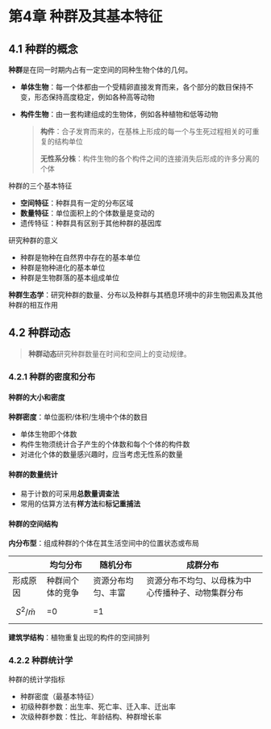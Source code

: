 # 第4章 种群及其基本特征

## 4.1 种群的概念

**种群**是在同一时期内占有一定空间的同种生物个体的几何。

* **单体生物**：每一个体都由一个受精卵直接发育而来，各个部分的数目保持不变，形态保持高度稳定，例如各种高等动物

* **构件生物**：由一套构建组成的生物体，例如各种植物和低等动物

  > **构件**：合子发育而来的，在基株上形成的每一个与生死过程相关的可重复的结构单位
  >
  > **无性系分株**：构件生物的各个构件之间的连接消失后形成的许多分离的个体

种群的三个基本特征

* **空间特征**：种群具有一定的分布区域
* **数量特征**：单位面积上的个体数量是变动的
* 遗传特征：种群具有区别于其他种群的基因库

研究种群的意义

* 种群是物种在自然界中存在的基本单位
* 种群是物种进化的基本单位
* 种群是生物群落的基本组成单位

**种群生态学**：研究种群的数量、分布以及种群与其栖息环境中的非生物因素及其他种群的相互作用

## 4.2 种群动态

> **种群动态**研究种群数量在时间和空间上的变动规律。

### 4.2.1 种群的密度和分布

#### 种群的大小和密度

**种群密度**：单位面积/体积/生境中个体的数目

* 单体生物即个体数
* 构件生物须统计合子产生的个体数和每个个体的构件数
* 对进化个体的数量感兴趣时，应当考虑无性系的数量

#### 种群的数量统计

* 易于计数的可采用**总数量调查法**
* 常用的估算方法有**样方法**和**标记重捕法**

#### 种群的空间结构

**内分布型**：组成种群的个体在其生活空间中的位置状态或布局

|                 | 均匀分布         | 随机分布           | 成群分布                                           |
| --------------- | ---------------- | ------------------ | -------------------------------------------------- |
| 形成原因        | 种群间个体的竞争 | 资源分布均匀、丰富 | 资源分布不均匀、以母株为中心传播种子、动物集群分布 |
| $$S^2/\bar{m}$$ | =0               | =1                 |                                                    |

**建筑学结构**：植物重复出现的构件的空间排列

### 4.2.2 种群统计学

种群的统计学指标

* 种群密度（最基本特征）
* 初级种群参数：出生率、死亡率、迁入率、迁出率
* 次级种群参数：性比、年龄结构、种群增长率

